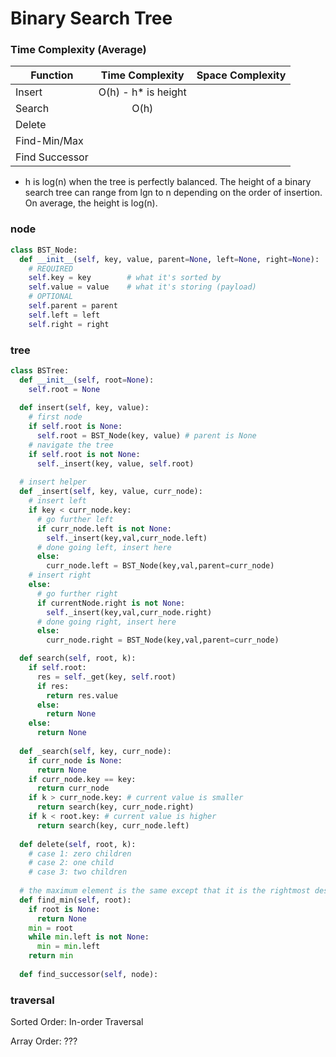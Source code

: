 # Binary Search Tree

### Time Complexity (Average)

| Function      | Time Complexity    | Space Complexity |
| ------------- |:------------------:|:----------------:|
| Insert        | O(h) - h* is height|                  |
| Search        | O(h)               |                  |
| Delete        |                    |                  |
| Find-Min/Max  |                    |                  |
| Find Successor|                    |                  |

* h is log(n) when the tree is perfectly balanced. The height of a binary search tree can range from lgn to n depending on the order of insertion. On average, the height is log(n).


### node
```python
class BST_Node:
  def __init__(self, key, value, parent=None, left=None, right=None):
    # REQUIRED
    self.key = key        # what it's sorted by
    self.value = value    # what it's storing (payload)
    # OPTIONAL
    self.parent = parent
    self.left = left
    self.right = right
```

### tree

```python
class BSTree:
  def __init__(self, root=None):
    self.root = None
  
  def insert(self, key, value):
    # first node
    if self.root is None:
      self.root = BST_Node(key, value) # parent is None
    # navigate the tree
    if self.root is not None:
      self._insert(key, value, self.root)
  
  # insert helper
  def _insert(self, key, value, curr_node):
    # insert left
    if key < curr_node.key:
      # go further left
      if curr_node.left is not None:
        self._insert(key,val,curr_node.left)
      # done going left, insert here
      else:
        curr_node.left = BST_Node(key,val,parent=curr_node)
    # insert right
    else:
      # go further right
      if currentNode.right is not None:
        self._insert(key,val,curr_node.right)
      # done going right, insert here
      else:
        curr_node.right = BST_Node(key,val,parent=curr_node)

  def search(self, root, k):
    if self.root:
      res = self._get(key, self.root)
      if res:
        return res.value
      else:
        return None
    else:
      return None
  
  def _search(self, key, curr_node):
    if curr_node is None:
      return None
    if curr_node.key == key:
      return curr_node
    if k > curr_node.key: # current value is smaller
      return search(key, curr_node.right)
    if k < root.key: # current value is higher
      return search(key, curr_node.left)
  
  def delete(self, root, k):
    # case 1: zero children
    # case 2: one child
    # case 3: two children
    
  # the maximum element is the same except that it is the rightmost descendent of the root
  def find_min(self, root):
    if root is None:
      return None
    min = root
    while min.left is not None:
      min = min.left
    return min
  
  def find_successor(self, node):
```

### traversal

Sorted Order: In-order Traversal

Array Order: ???
